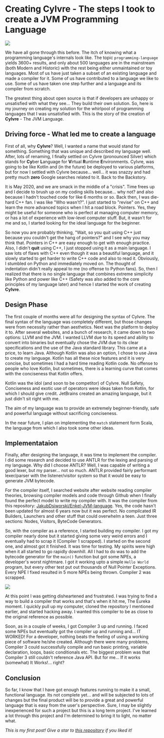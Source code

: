 # Creating Cylvre - The steps I took to create a JVM Programming Language

![](https://github.com/SivAxis/SivAxis.github.io/blob/main/images/Always%20need%20new%20programming%20languages%20(freeCodeCamp).png)

We have all gone through this before. The itch of knowing what a programming language's internals look like. The topic ``programming-language`` yields 3600+ results, and only about 500 languages are in the mainstream (both Modern and Historic) with the rest being either unmaintained or toy languages. Most of us have just taken a subset of an existing language and made a compiler for it. Some of us have contributed to a language we like to use. Some of us have taken one step further and a language and its compiler from scratch. 

The greatest thing about open source is that if developers are unhappy or unsatisfied with what they see... They build their own solution. So, here is my journey on creating my solution for the whirlpool of programming languages that I was unsatisfied with. This is the story of the creation of **Cylvre** - The JVM Language.

## Driving force - What led me to create a language

First of all, why **Cylvre**? Well, I wanted a name that would stand for something. Something that was unique and described my language well. After, lots of renaming, I finally settled on Cylvre (pronounced Silver) which stands for **Cy**ber **L**anguage for **V**irtual **R**untime **E**nvironments. Cylvre, was going to be like Kotlin and (in the future) be deployed to various platforms, but for now I settled with Cylvre because... well... it was snazzy and had pretty much **zero** Google searches related to it. Back to the Backstory.

It is May 2020, and we are smack in the middle of a "crisis". Time frees up and I decide to brush up on my coding skills because... why not? and also because I hadn't touched code for like 6 months or so. Back then, I was die-hard C++ fan. I was like "Who wasn't?". I just started to "revise" on C++ and learn the more advanced topics when I hit a road block. Pointers. Yes, they might be useful for someone who is perfect at managing computer memory, or has a lot of experience with low-level computer stuff. But, it wasn't for me and so, I started looking for the ideal language for the beginner.

So now you are probably thinking, "Wait, so you quit using C++ just because you couldn't get the hang of pointers?" and I see why you may think that. Pointers in C++ are easy enough to get with enough practice. Also, I didn't **quit** using C++, I just stopped using it as a main language. I saw lots of flaws with C++ even though it was a beautiful language, and it slowly started to get harder to write C++ code and also to read it. Obviously, I stumbled on Python and immediately moved on. The thought of indentation didn't really appeal to me (no offense to Python fans). So, then I realized that there is no single language that combines extreme simplicity like Python and power like C++ (Safety was also added to the core principles of my language later) and hence I started the work of creating **Cylvre**.

## Design Phase

The first couple of months were all for designing the syntax of Cylvre. The final syntax of the language was completely different, but those changes were from necessity rather than aesthetics. Next was the platform to deploy it to. After several websites, and a bunch of research, it came down to two options: LLVM and the JVM. I wanted LLVM due to its speed and ability to convert into binaries but eventually chose the JVM due to its clear specifications and the use of the Java standard library. This came at a price, to learn Java. Although Kotlin was also an option, I chose to use Java to create my language. Kotlin has all these nice features and it is very concise, but sometimes I had a hard time reading Kotlin code. No offense to people who love Kotlin, but sometimes, there is a learning curve that comes with the conciseness that Kotlin offers.

Kotlin was the idol (and soon to be competitor) of Cylvre. Null Safety, Conciseness and exotic use of operators were ideas taken from Kotlin, for which I should give credit. JetBrains created an amazing language, but it just didn't sit right with me. 

The aim of my language was to provide an extremely beginner-friendly, safe and powerful language without sacrificing conciseness.

In the near future, I plan on implementing the ``match`` statement form Scala, the language from which I also took some other ideas.

## Implementataion

Finally, after designing the language, it was time to implement the compiler. I did some research and decided to use ANTLR for the lexing and parsing of my language.
Why did I choose ANTLR? Well, I was capable of writing a good lexer, but my parser... not so much. ANTLR provided fairly performant lexer/parser with the listener/visitor system so that it would be easy to generate JVM bytecode.

For the compiler itself, I searched website after website reading compiler theories, browsing compiler models and code through Github when I finally found the perfect model to write my compiler with. It was the compiler from this repository: [JakubDsiworski/Enkel-JVM-language](https://github.com/JakubDziworski/Enkel-JVM-language).
Yes, the code hasn't been updated for almost 6 years now but it was perfect. No compilcated IR Builders, Launchers and other stuff that could overwhelm a teen. Just three sections: Nodes, Visitors, ByteCode Generators. 

So, with the compiler as a reference, I started building my compiler. I got my compiler nearly done but it started giving some very weird errors and I eventually had to scrap it (Compiler 1 scrapped). I started on the second one, and almost got it finished. It was time for testing. My spirits were high when it all started to go rapidly downhill. All I had to do was to add the bytecode generator for the ``main()`` function but got some NPEs, a developer's worst nightmare. I got it working upto a simple ``Hello World`` program, but every other test put out thousands of Null Pointer Exceptions. Every NPE I fixed resulted in 5 more NPEs being thrown. Compiler 2 was scrapped.

![](https://github.com/SivAxis/SivAxis.github.io/blob/main/images/99%20little%20bugs%20meme.png)

At this point I was getting disheartened and frustrated. I was trying to find a way to build a compiler that works and that's when it hit me, The Eureka moment.
I quickly pull up my computer, cloned the repository I mentioned earlier, and started hacking away. I wanted this compiler to be as close to the original reference as possible.

Soon, as in a couple of weeks, I got Compiler 3 up and running. I faced some NPEs but eventually got the compiler up and running and... IT WORKED! For a developer, nothing beats the feeling of using a working piece of software he/she created. Although there were many problems, Compiler 3 could successfully compile and run basic printing, variable declaration, loops, basic conditionals etc. The biggest problem was that Compiler 3 still couldn't reference Java API. But for me... If it works (somewhat) It Works!... right?


## Conclusion

So far, I know that I have got enough features running to make it a small, functional language. Its not complete yet... and will be subjected to lots of changes but the final product will be to provide a great and powerful language that is easy from the user's perspective. Sure, I may be slightly inexperienced for such a project but this is a long term project. I've learned a lot through this project and I'm determined to bring it to light, no matter what.

*This is my first post! Give a star to [this repository](https://github.com/SivAxis/SivAxis.github.io) if you liked it!*
